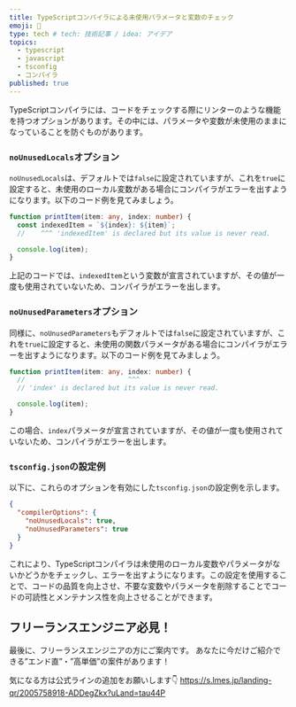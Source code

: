 ```yaml
---
title: TypeScriptコンパイラによる未使用パラメータと変数のチェック
emoji: 🤖
type: tech # tech: 技術記事 / idea: アイデア
topics: 
  - typescript
  - javascript
  - tsconfig
  - コンパイラ
published: true
---
```


TypeScriptコンパイラには、コードをチェックする際にリンターのような機能を持つオプションがあります。その中には、パラメータや変数が未使用のままになっていることを防ぐものがあります。

### `noUnusedLocals`オプション

`noUnusedLocals`は、デフォルトでは`false`に設定されていますが、これを`true`に設定すると、未使用のローカル変数がある場合にコンパイラがエラーを出すようになります。以下のコード例を見てみましょう。

```typescript
function printItem(item: any, index: number) {
  const indexedItem = `${index}: ${item}`;
  //    ^^^ 'indexedItem' is declared but its value is never read.

  console.log(item);
}
```

上記のコードでは、`indexedItem`という変数が宣言されていますが、その値が一度も使用されていないため、コンパイラがエラーを出します。

### `noUnusedParameters`オプション

同様に、`noUnusedParameters`もデフォルトでは`false`に設定されていますが、これを`true`に設定すると、未使用の関数パラメータがある場合にコンパイラがエラーを出すようになります。以下のコード例を見てみましょう。

```typescript
function printItem(item: any, index: number) {
  //                          ^^^
  // 'index' is declared but its value is never read.

  console.log(item);
}
```

この場合、`index`パラメータが宣言されていますが、その値が一度も使用されていないため、コンパイラがエラーを出します。

### `tsconfig.json`の設定例

以下に、これらのオプションを有効にした`tsconfig.json`の設定例を示します。

```json
{
  "compilerOptions": {
    "noUnusedLocals": true,
    "noUnusedParameters": true
  }
}
```

これにより、TypeScriptコンパイラは未使用のローカル変数やパラメータがないかどうかをチェックし、エラーを出すようになります。この設定を使用することで、コードの品質を向上させ、不要な変数やパラメータを削除することでコードの可読性とメンテナンス性を向上させることができます。

## フリーランスエンジニア必見！

最後に、フリーランスエンジニアの方にご案内です。
あなたに今だけご紹介できる”エンド直”・”高単価”の案件があります！

気になる方は公式ラインの追加をお願いします👇
https://s.lmes.jp/landing-qr/2005758918-ADDegZkx?uLand=tau44P